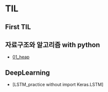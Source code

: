 # TIL
## First TIL

## 자료구조와 알고리즘 with python
* [01_heap](https://github.com/1stApplePie/TIL/blob/master/python/01_heap.ipynb)

## DeepLearning
* [LSTM_practice without import Keras.LSTM]